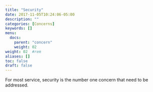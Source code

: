 ```yaml
---
title: "Security"
date: 2017-11-05T10:24:06-05:00
description: ""
categories: [Concerns]
keywords: []
menu:
  docs:
    parent: "concern"
    weight: 02
weight: 02	#rem
aliases: []
toc: false
draft: false
---
```


For most service, security is the number one concern that need to be addressed. 
